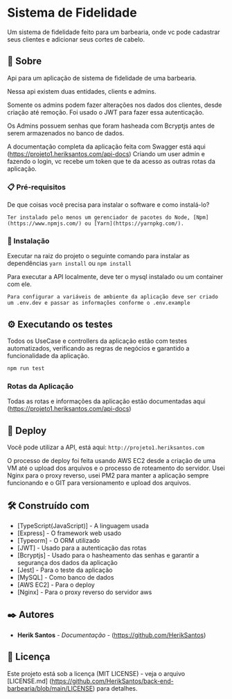 # Sistema de Fidelidade

Um sistema de fidelidade feito para um barbearia, onde vc pode cadastrar seus clientes e adicionar seus cortes de cabelo.

## 🚀 Sobre

Api para um aplicação de sistema de fidelidade de uma barbearia.

Nessa api existem duas entidades, clients e admins.

Somente os admins podem fazer alterações nos dados dos clientes, desde criação até remoção. Foi usado o JWT para fazer essa autenticação.

Os Admins possuem senhas que foram hasheada com Bcryptjs antes de serem armazenados no banco de dados.

A documentação completa da aplicação feita com Swagger está aqui (https://projeto1.heriksantos.com/api-docs)
Criando um user admin e fazendo o login, vc recebe um token que te da acesso as outras rotas da aplicação.

### 📋 Pré-requisitos

De que coisas você precisa para instalar o software e como instalá-lo?

```
Ter instalado pelo menos um gerenciador de pacotes do Node, [Npm](https://www.npmjs.com/) ou [Yarn](https://yarnpkg.com/).

```

### 🔧 Instalação

Executar na raiz do projeto o seguinte comando para instalar as dependências `yarn install` ou `npm install`

Para executar a API localmente, deve ter o mysql instalado ou um container com ele.

```
Para configurar a variáveis de ambiente da aplicação deve ser criado um .env.dev e passar as informações conforme o .env.example

```

## ⚙️ Executando os testes

Todos os UseCase e controllers da aplicação estão com testes automatizados, verificando as regras de negócios e garantido a funcionalidade da aplicação.

```sh
npm run test
```

### Rotas da Aplicação

Todas as rotas e informações da aplicação estão documentadas aqui (https://projeto1.heriksantos.com/api-docs)

## 🚀 Deploy<a name = "deploy"></a>

Você pode utilizar a API, está aqui: `http://projeto1.heriksantos.com`

O processo de deploy foi feita usando AWS EC2 desde a criação de uma VM até o upload dos arquivos e o processo de roteamento do servidor.
Usei Nginx para o proxy reverso, usei PM2 para manter a aplicação sempre funcionando e o GIT para versionamento e upload dos arquivos.

## 🛠️ Construído com


* [TypeScript(JavaScript)] - A linguagem usada
* [Express] - O framework web usado
* [Typeorm] - O ORM utilizado
* [JWT] - Usado para a autenticação das rotas
* [Bcryptjs] - Usado para o hasheamento das senhas e garantir a segurança dos dados da aplicação
* [Jest] - Para o teste da aplicação
* [MySQL] - Como banco de dados
* [AWS EC2] - Para o deploy
* [Nginx] - Para o proxy reverso do servidor aws

## ✒️ Autores

* **Herik Santos** - *Documentação* - (https://github.com/HerikSantos)

## 📄 Licença

Este projeto está sob a licença (MIT LICENSE) - veja o arquivo [LICENSE.md] (https://github.com/HerikSantos/back-end-barbearia/blob/main/LICENSE) para detalhes.

